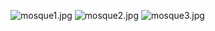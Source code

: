![mosque1.jpg]({{site.baseurl}}/assets/images/mosque1.jpg)
![mosque2.jpg]({{site.baseurl}}/assets/images/mosque2.jpg)
![mosque3.jpg]({{site.baseurl}}/assets/images/mosque3.jpg)

